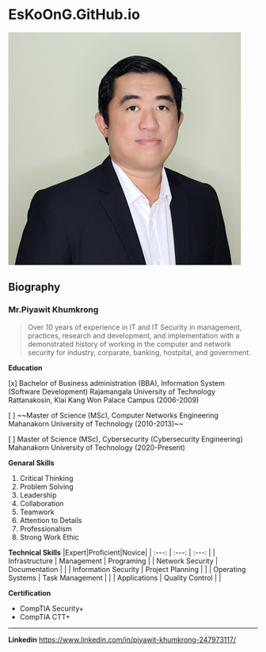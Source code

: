 # EsKoOnG.GitHub.io
![ThisIsMe](/images/me.png)
## Biography

### Mr.Piyawit Khumkrong

> Over 10 years of experience in IT and IT Security in management, practices, research and development, and implementation with a demonstrated history of working in the computer and network security for industry, corparate, banking, hostpital, and government.

**Education**
<p>[x] Bachelor of Business administration (BBA), Information System (Software Development)
Rajamangala University of Technology Rattanakosin, Klai Kang Won Palace Campus (2006-2009)</p>
<p>[ ] ~~Master of Science (MSc), Computer Networks Engineering
Mahanakorn University of Technology (2010-2013)~~</p>
<p>[ ] Master of Science (MSc), Cybersecurity (Cybersecurity Engineering)
Mahanakorn University of Technology (2020-Present)</p>

**Genaral Skills**
1. Critical Thinking
1. Problem Solving
1. Leadership
1. Collaboration
1. Teamwork
1. Attention to Details
1. Professionalism
1. Strong Work Ethic

**Technical Skills**
|Expert|Proficient|Novice|
| :---: | :---: | :---: |
| Infrastructure | Management | Programing |
| Network Security | Documentation | |
| Information Security | Project Planning | |
| Operating Systems | Task Management | |
| Applications | Quality Control | |

**Certification**
+ CompTIA Security+
+ CompTIA CTT+

---

**Linkedin**
https://www.linkedin.com/in/piyawit-khumkrong-247973117/
